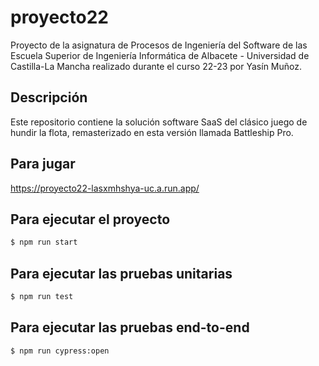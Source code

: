 # proyecto22
Proyecto de la asignatura de Procesos de Ingeniería del Software de las Escuela Superior de Ingeniería Informática de Albacete - Universidad de Castilla-La Mancha realizado durante el curso 22-23 por Yasín Muñoz.

## Descripción
Este repositorio contiene la solución software SaaS del clásico juego de hundir la flota, remasterizado en esta versión llamada Battleship Pro.

## Para jugar
https://proyecto22-lasxmhshya-uc.a.run.app/

## Para ejecutar el proyecto
```bash
$ npm run start
```

## Para ejecutar las pruebas unitarias
```bash
$ npm run test
```

## Para ejecutar las pruebas end-to-end
```bash
$ npm run cypress:open
```

